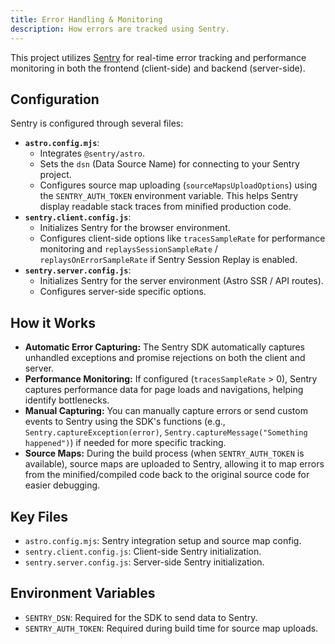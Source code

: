 ```yaml
---
title: Error Handling & Monitoring
description: How errors are tracked using Sentry.
---
```


This project utilizes [Sentry](https://sentry.io/) for real-time error tracking and performance monitoring in both the frontend (client-side) and backend (server-side).

## Configuration

Sentry is configured through several files:

- **`astro.config.mjs`**: 
    - Integrates `@sentry/astro`.
    - Sets the `dsn` (Data Source Name) for connecting to your Sentry project.
    - Configures source map uploading (`sourceMapsUploadOptions`) using the `SENTRY_AUTH_TOKEN` environment variable. This helps Sentry display readable stack traces from minified production code.
- **`sentry.client.config.js`**: 
    - Initializes Sentry for the browser environment.
    - Configures client-side options like `tracesSampleRate` for performance monitoring and `replaysSessionSampleRate` / `replaysOnErrorSampleRate` if Sentry Session Replay is enabled.
- **`sentry.server.config.js`**: 
    - Initializes Sentry for the server environment (Astro SSR / API routes).
    - Configures server-side specific options.

## How it Works

- **Automatic Error Capturing:** The Sentry SDK automatically captures unhandled exceptions and promise rejections on both the client and server.
- **Performance Monitoring:** If configured (`tracesSampleRate` > 0), Sentry captures performance data for page loads and navigations, helping identify bottlenecks.
- **Manual Capturing:** You can manually capture errors or send custom events to Sentry using the SDK's functions (e.g., `Sentry.captureException(error)`, `Sentry.captureMessage("Something happened")`) if needed for more specific tracking.
- **Source Maps:** During the build process (when `SENTRY_AUTH_TOKEN` is available), source maps are uploaded to Sentry, allowing it to map errors from the minified/compiled code back to the original source code for easier debugging.

## Key Files

- `astro.config.mjs`: Sentry integration setup and source map config.
- `sentry.client.config.js`: Client-side Sentry initialization.
- `sentry.server.config.js`: Server-side Sentry initialization.

## Environment Variables

- `SENTRY_DSN`: Required for the SDK to send data to Sentry.
- `SENTRY_AUTH_TOKEN`: Required during build time for source map uploads. 
